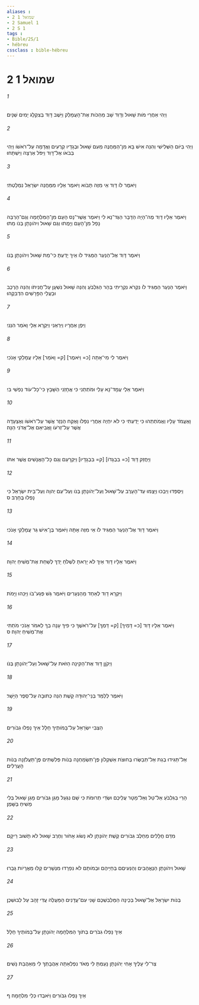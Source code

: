 ```yaml
---
aliases : 
- 2 שמואל 1
- 2 Samuel 1
- 2 S 1
tags : 
- Bible/2S/1
- hébreu
cssclass : bible-hébreu
---
```


# 2 שמואל 1

###### 1
וַיְהִי אַחֲרֵי מֹות שָׁאוּל וְדָוִד שָׁב מֵהַכֹּות אֶת־הָעֲמָלֵק וַיֵּשֶׁב דָּוִד בְּצִקְלָג יָמִים שְׁנָיִם׃
###### 2
וַיְהִי בַּיֹּום הַשְּׁלִישִׁי וְהִנֵּה אִישׁ בָּא מִן־הַמַּחֲנֶה מֵעִם שָׁאוּל וּבְגָדָיו קְרֻעִים וַאֲדָמָה עַל־רֹאשֹׁו וַיְהִי בְּבֹאֹו אֶל־דָּוִד וַיִּפֹּל אַרְצָה וַיִּשְׁתָּחוּ׃
###### 3
וַיֹּאמֶר לֹו דָּוִד אֵי מִזֶּה תָּבֹוא וַיֹּאמֶר אֵלָיו מִמַּחֲנֵה יִשְׂרָאֵל נִמְלָטְתִּי׃
###### 4
וַיֹּאמֶר אֵלָיו דָּוִד מֶה־הָיָה הַדָּבָר הַגֶּד־נָא לִי וַיֹּאמֶר אֲשֶׁר־נָס הָעָם מִן־הַמִּלְחָמָה וְגַם־הַרְבֵּה נָפַל מִן־הָעָם וַיָּמֻתוּ וְגַם שָׁאוּל וִיהֹונָתָן בְּנֹו מֵתוּ׃
###### 5
וַיֹּאמֶר דָּוִד אֶל־הַנַּעַר הַמַּגִּיד לֹו אֵיךְ יָדַעְתָּ כִּי־מֵת שָׁאוּל וִיהֹונָתָן בְּנֹו׃
###### 6
וַיֹּאמֶר הַנַּעַר הַמַּגִּיד לֹו נִקְרֹא נִקְרֵיתִי בְּהַר הַגִּלְבֹּעַ וְהִנֵּה שָׁאוּל נִשְׁעָן עַל־חֲנִיתֹו וְהִנֵּה הָרֶכֶב וּבַעֲלֵי הַפָּרָשִׁים הִדְבִּקֻהוּ׃
###### 7
וַיִּפֶן אַחֲרָיו וַיִּרְאֵנִי וַיִּקְרָא אֵלָי וָאֹמַר הִנֵּנִי׃
###### 8
וַיֹּאמֶר לִי מִי־אָתָּה [כ= וַיֹּאמֶר] [ק= וָאֹמַר] אֵלָיו עֲמָלֵקִי אָנֹכִי׃
###### 9
וַיֹּאמֶר אֵלַי עֲמָד־נָא עָלַי וּמֹתְתֵנִי כִּי אֲחָזַנִי הַשָּׁבָץ כִּי־כָל־עֹוד נַפְשִׁי בִּי׃
###### 10
וָאֶעֱמֹד עָלָיו וַאֲמֹתְתֵהוּ כִּי יָדַעְתִּי כִּי לֹא יִחְיֶה אַחֲרֵי נִפְלֹו וָאֶקַּח הַנֵּזֶר אֲשֶׁר עַל־רֹאשֹׁו וְאֶצְעָדָה אֲשֶׁר עַל־זְרֹעֹו וָאֲבִיאֵם אֶל־אֲדֹנִי הֵנָּה׃
###### 11
וַיַּחֲזֵק דָּוִד [כ= בִּבְגָדֹו] [ק= בִּבְגָדָיו] וַיִּקְרָעֵם וְגַם כָּל־הָאֲנָשִׁים אֲשֶׁר אִתֹּו׃
###### 12
וַיִּסְפְּדוּ וַיִּבְכּוּ וַיָּצֻמוּ עַד־הָעָרֶב עַל־שָׁאוּל וְעַל־יְהֹונָתָן בְּנֹו וְעַל־עַם יְהוָה וְעַל־בֵּית יִשְׂרָאֵל כִּי נָפְלוּ בֶּחָרֶב׃ ס
###### 13
וַיֹּאמֶר דָּוִד אֶל־הַנַּעַר הַמַּגִּיד לֹו אֵי מִזֶּה אָתָּה וַיֹּאמֶר בֶּן־אִישׁ גֵּר עֲמָלֵקִי אָנֹכִי׃
###### 14
וַיֹּאמֶר אֵלָיו דָּוִד אֵיךְ לֹא יָרֵאתָ לִשְׁלֹחַ יָדְךָ לְשַׁחֵת אֶת־מְשִׁיחַ יְהוָה׃
###### 15
וַיִּקְרָא דָוִד לְאַחַד מֵהַנְּעָרִים וַיֹּאמֶר גַּשׁ פְּגַע־בֹּו וַיַּכֵּהוּ וַיָּמֹת׃
###### 16
וַיֹּאמֶר אֵלָיו דָּוִד [כ= דָּמֵיךָ] [ק= דָּמְךָ] עַל־רֹאשֶׁךָ כִּי פִיךָ עָנָה בְךָ לֵאמֹר אָנֹכִי מֹתַתִּי אֶת־מְשִׁיחַ יְהוָה׃ ס
###### 17
וַיְקֹןֵן דָּוִד אֶת־הַקִּינָה הַזֹּאת עַל־שָׁאוּל וְעַל־יְהֹונָתָן בְּנֹו׃
###### 18
וַיֹּאמֶר לְלַמֵּד בְּנֵי־יְהוּדָה קָשֶׁת הִנֵּה כְתוּבָה עַל־סֵפֶר הַיָּשָׁר׃
###### 19
הַצְּבִי יִשְׂרָאֵל עַל־בָּמֹותֶיךָ חָלָל אֵיךְ נָפְלוּ גִבֹּורִים׃
###### 20
אַל־תַּגִּידוּ בְגַת אַל־תְּבַשְּׂרוּ בְּחוּצֹת אַשְׁקְלֹון פֶּן־תִּשְׂמַחְנָה בְּנֹות פְּלִשְׁתִּים פֶּן־תַּעֲלֹזְנָה בְּנֹות הָעֲרֵלִים׃
###### 21
הָרֵי בַגִּלְבֹּעַ אַל־טַל וְאַל־מָטָר עֲלֵיכֶם וּשְׂדֵי תְרוּמֹת כִּי שָׁם נִגְעַל מָגֵן גִּבֹּורִים מָגֵן שָׁאוּל בְּלִי מָשִׁיחַ בַּשָּׁמֶן׃
###### 22
מִדַּם חֲלָלִים מֵחֵלֶב גִּבֹּורִים קֶשֶׁת יְהֹונָתָן לֹא נָשֹׂוג אָחֹור וְחֶרֶב שָׁאוּל לֹא תָשׁוּב רֵיקָם׃
###### 23
שָׁאוּל וִיהֹונָתָן הַנֶּאֱהָבִים וְהַנְּעִיםִם בְּחַיֵּיהֶם וּבְמֹותָם לֹא נִפְרָדוּ מִנְּשָׁרִים קַלּוּ מֵאֲרָיֹות גָּבֵרוּ׃
###### 24
בְּנֹות יִשְׂרָאֵל אֶל־שָׁאוּל בְּכֶינָה הַמַּלְבִּשְׁכֶם שָׁנִי עִם־עֲדָנִים הַמַּעֲלֶה עֲדִי זָהָב עַל לְבוּשְׁכֶן׃
###### 25
אֵיךְ נָפְלוּ גִבֹּרִים בְּתֹוךְ הַמִּלְחָמָה יְהֹונָתָן עַל־בָּמֹותֶיךָ חָלָל׃
###### 26
צַר־לִי עָלֶיךָ אָחִי יְהֹונָתָן נָעַמְתָּ לִּי מְאֹד נִפְלְאַתָה אַהֲבָתְךָ לִי מֵאַהֲבַת נָשִׁים׃
###### 27
אֵיךְ נָפְלוּ גִבֹּורִים וַיֹּאבְדוּ כְּלֵי מִלְחָמָה׃ ף

